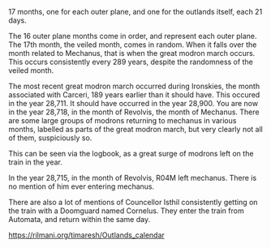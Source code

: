17 months, one for each outer plane, and one for the outlands itself, each 21 days.

The 16 outer plane months come in order, and represent each outer plane. The 17th month, the veiled month, comes in random. When it falls over the month related to Mechanus, that is when the great modron march occurs. This occurs consistently every 289 years, despite the randomness of the veiled month.

The most recent great modron march occurred during Ironskies, the month associated with Carceri, 189 years earlier than it should have. This occured in the year 28,711. It should have occurred in the year 28,900. You are now in the year 28,718, in the month of Revolvis, the month of Mechanus. There are some large groups of modrons returning to mechanus in various months, labelled as parts of the great modron march, but very clearly not all of them, suspiciously so.

This can be seen via the logbook, as a great surge of modrons left on the train in the year.

In the year 28,715, in the month of Revolvis, R04M left mechanus. There is no mention of him ever entering mechanus.

There are also a lot of mentions of Councellor Isthil consistently getting on the train with a Doomguard named Cornelus. They enter the train from Automata, and return within the same day.

https://rilmani.org/timaresh/Outlands_calendar